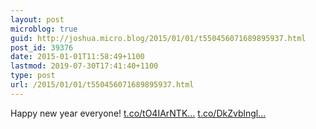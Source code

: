 ```yaml
---
layout: post
microblog: true
guid: http://joshua.micro.blog/2015/01/01/t550456071689895937.html
post_id: 39376
date: 2015-01-01T11:58:49+1100
lastmod: 2019-07-30T17:41:40+1100
type: post
url: /2015/01/01/t550456071689895937.html
---
```

Happy new year everyone! [t.co/tO4IArNTK...](http://t.co/tO4IArNTKJ) [t.co/DkZvblngl...](http://t.co/DkZvblnglF)

